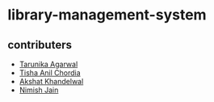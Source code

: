 # library-management-system

## contributers
- [Tarunika Agarwal](https://github.com/agtarunika)
- [Tisha Anil Chordia](https://github.com/tishachordia)
- [Akshat Khandelwal](https://github.com/akshatk19)
- [Nimish Jain](https://github.com/nimishjn)
